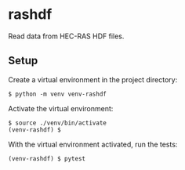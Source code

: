 # rashdf
Read data from HEC-RAS HDF files.

## Setup
Create a virtual environment in the project directory:
```
$ python -m venv venv-rashdf
```

Activate the virtual environment:
```
$ source ./venv/bin/activate
(venv-rashdf) $
```

With the virtual environment activated, run the tests:
```
(venv-rashdf) $ pytest
```


